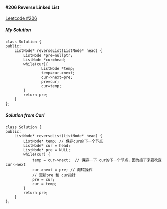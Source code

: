 #### #206 Reverse Linked List
[Leetcode #206](https://leetcode.com/problems/reverse-linked-list/)  
##### My Solution
```
class Solution {
public:
    ListNode* reverseList(ListNode* head) {
        ListNode *pre=nullptr;
        ListNode *cur=head;
        while(cur){
                ListNode *temp;
                temp=cur->next;
                cur->next=pre;
                pre=cur;
                cur=temp;
        }
        return pre;
    }
};
```

##### Solution from Carl
```
class Solution {
public:
    ListNode* reverseList(ListNode* head) {
        ListNode* temp; // 保存cur的下一个节点
        ListNode* cur = head;
        ListNode* pre = NULL;
        while(cur) {
            temp = cur->next;  // 保存一下 cur的下一个节点，因为接下来要改变cur->next
            cur->next = pre; // 翻转操作
            // 更新pre 和 cur指针
            pre = cur;
            cur = temp;
        }
        return pre;
    }
};
```
